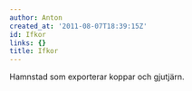 ```yaml
---
author: Anton
created_at: '2011-08-07T18:39:15Z'
id: Ifkor
links: {}
title: Ifkor
---
```


Hamnstad som exporterar koppar och gjutjärn.
